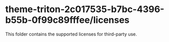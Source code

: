 # theme-triton-2c017535-b7bc-4396-b55b-0f99c89fffee/licenses

This folder contains the supported licenses for third-party use.
